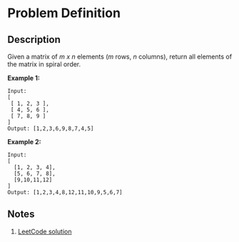 # Problem Definition

## Description

Given a matrix of *m x n* elements (*m* rows, *n* columns), return all elements of the matrix in spiral order.

**Example 1:**

```plaintext
Input:
[
 [ 1, 2, 3 ],
 [ 4, 5, 6 ],
 [ 7, 8, 9 ]
]
Output: [1,2,3,6,9,8,7,4,5]
```

**Example 2:**

```plaintext
Input:
[
  [1, 2, 3, 4],
  [5, 6, 7, 8],
  [9,10,11,12]
]
Output: [1,2,3,4,8,12,11,10,9,5,6,7]
```

## Notes

1. [LeetCode solution](https://leetcode.com/problems/spiral-matrix/solution/)